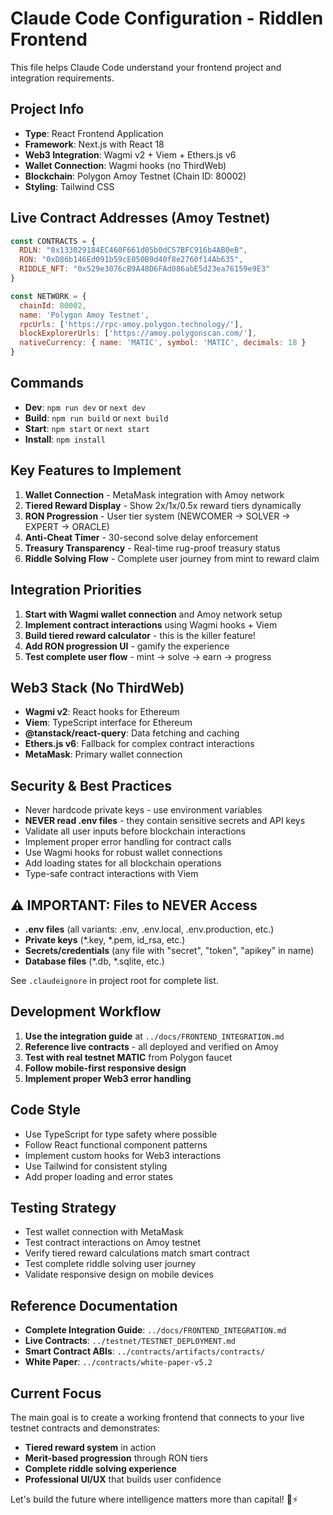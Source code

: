 # Claude Code Configuration - Riddlen Frontend

This file helps Claude Code understand your frontend project and integration requirements.

## Project Info
- **Type**: React Frontend Application
- **Framework**: Next.js with React 18
- **Web3 Integration**: Wagmi v2 + Viem + Ethers.js v6
- **Wallet Connection**: Wagmi hooks (no ThirdWeb)
- **Blockchain**: Polygon Amoy Testnet (Chain ID: 80002)
- **Styling**: Tailwind CSS

## Live Contract Addresses (Amoy Testnet)
```javascript
const CONTRACTS = {
  RDLN: "0x133029184EC460F661d05b0dC57BFC916b4AB0eB",
  RON: "0xD86b146Ed091b59cE050B9d40f8e2760f14Ab635",
  RIDDLE_NFT: "0x529e3076cB9A48D6FAd086abE5d23ea76159e9E3"
}

const NETWORK = {
  chainId: 80002,
  name: 'Polygon Amoy Testnet',
  rpcUrls: ['https://rpc-amoy.polygon.technology/'],
  blockExplorerUrls: ['https://amoy.polygonscan.com/'],
  nativeCurrency: { name: 'MATIC', symbol: 'MATIC', decimals: 18 }
}
```

## Commands
- **Dev**: `npm run dev` or `next dev`
- **Build**: `npm run build` or `next build`
- **Start**: `npm start` or `next start`
- **Install**: `npm install`

## Key Features to Implement
1. **Wallet Connection** - MetaMask integration with Amoy network
2. **Tiered Reward Display** - Show 2x/1x/0.5x reward tiers dynamically
3. **RON Progression** - User tier system (NEWCOMER → SOLVER → EXPERT → ORACLE)
4. **Anti-Cheat Timer** - 30-second solve delay enforcement
5. **Treasury Transparency** - Real-time rug-proof treasury status
6. **Riddle Solving Flow** - Complete user journey from mint to reward claim

## Integration Priorities
1. **Start with Wagmi wallet connection** and Amoy network setup
2. **Implement contract interactions** using Wagmi hooks + Viem
3. **Build tiered reward calculator** - this is the killer feature!
4. **Add RON progression UI** - gamify the experience
5. **Test complete user flow** - mint → solve → earn → progress

## Web3 Stack (No ThirdWeb)
- **Wagmi v2**: React hooks for Ethereum
- **Viem**: TypeScript interface for Ethereum
- **@tanstack/react-query**: Data fetching and caching
- **Ethers.js v6**: Fallback for complex contract interactions
- **MetaMask**: Primary wallet connection

## Security & Best Practices
- Never hardcode private keys - use environment variables
- **NEVER read .env files** - they contain sensitive secrets and API keys
- Validate all user inputs before blockchain interactions
- Implement proper error handling for contract calls
- Use Wagmi hooks for robust wallet connections
- Add loading states for all blockchain operations
- Type-safe contract interactions with Viem

## ⚠️ IMPORTANT: Files to NEVER Access
- **.env files** (all variants: .env, .env.local, .env.production, etc.)
- **Private keys** (*.key, *.pem, id_rsa, etc.)
- **Secrets/credentials** (any file with "secret", "token", "apikey" in name)
- **Database files** (*.db, *.sqlite, etc.)

See `.claudeignore` in project root for complete list.

## Development Workflow
1. **Use the integration guide** at `../docs/FRONTEND_INTEGRATION.md`
2. **Reference live contracts** - all deployed and verified on Amoy
3. **Test with real testnet MATIC** from Polygon faucet
4. **Follow mobile-first responsive design**
5. **Implement proper Web3 error handling**

## Code Style
- Use TypeScript for type safety where possible
- Follow React functional component patterns
- Implement custom hooks for Web3 interactions
- Use Tailwind for consistent styling
- Add proper loading and error states

## Testing Strategy
- Test wallet connection with MetaMask
- Test contract interactions on Amoy testnet
- Verify tiered reward calculations match smart contract
- Test complete riddle solving user journey
- Validate responsive design on mobile devices

## Reference Documentation
- **Complete Integration Guide**: `../docs/FRONTEND_INTEGRATION.md`
- **Live Contracts**: `../testnet/TESTNET_DEPLOYMENT.md`
- **Smart Contract ABIs**: `../contracts/artifacts/contracts/`
- **White Paper**: `../contracts/white-paper-v5.2`

## Current Focus
The main goal is to create a working frontend that connects to your live testnet contracts and demonstrates:
- **Tiered reward system** in action
- **Merit-based progression** through RON tiers
- **Complete riddle solving experience**
- **Professional UI/UX** that builds user confidence

Let's build the future where intelligence matters more than capital! 🧠⚡